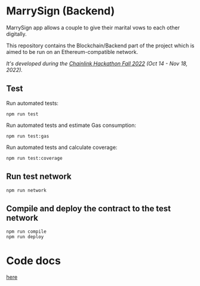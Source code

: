 # MarrySign (Backend) 
MarrySign app allows a couple to give their marital vows to each other digitally.

This repository contains the Blockchain/Backend part of the project which is aimed to be run on an Ethereum-compatible network.

_It's developed during the [Chainlink Hackathon Fall 2022](https://hack.chain.link/) (Oct 14 - Nov 18, 2022)._

## Test

Run automated tests:

```shell
npm run test
```

Run automated tests and estimate Gas consumption:

```shell
npm run test:gas
```

Run automated tests and calculate coverage:

```shell
npm run test:coverage
```

## Run test network

```shell
npm run network
```

## Compile and deploy the contract to the test network

```shell
npm run compile
npm run deploy
```

# Code docs

[here](https://github.com/kkomelin/marrysign/blob/main/docs/index.md)
